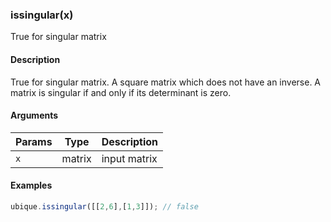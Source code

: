 ### issingular(x)

True for singular matrix


#### Description

True for singular matrix. A square matrix which does not have an inverse. A matrix is singular if and only if its determinant is zero.  



#### Arguments

|Params|Type|Description
|---------|----|-----------
|`x` | matrix |  input matrix


#### Examples

```js
ubique.issingular([[2,6],[1,3]]); // false
```

